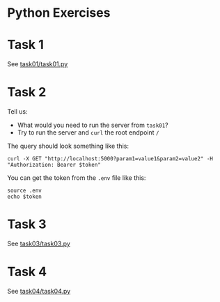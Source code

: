 # Python Exercises

# Task 1

See [task01/task01.py](task01/task01.py)

# Task 2

Tell us:

- What would you need to run the server from `task01`?
- Try to run the server and `curl` the root endpoint `/`

The query should look something like this:

```
curl -X GET "http://localhost:5000?param1=value1&param2=value2" -H "Authorization: Bearer $token"
```

You can get the token from the `.env` file like this:

```
source .env
echo $token
```

# Task 3

See [task03/task03.py](task03/task03.py)

# Task 4

See [task04/task04.py](task04/task04.py)
